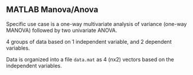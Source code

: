 ## MATLAB Manova/Anova

Specific use case is a one-way multivariate analysis of variance (one-way MANOVA) followed by two univariate ANOVA. 

4 groups of data based on 1 independent variable, and 2 dependent variables.

Data is organized into a file `data.mat` as 4 (nx2) vectors based on the independent variables.
